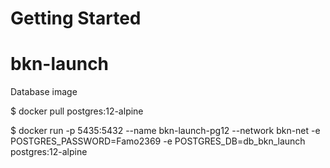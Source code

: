 # Getting Started


# bkn-launch

Database image

$ docker pull postgres:12-alpine 

$ docker run -p 5435:5432 --name bkn-launch-pg12 --network bkn-net -e POSTGRES_PASSWORD=Famo2369 -e POSTGRES_DB=db_bkn_launch postgres:12-alpine
